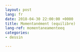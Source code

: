 ```yaml
---
layout: post
lang: fr
date: 2018-04-30 22:00:00 +0000
title: Momentanément (equilibre)
lang-ref: momentaneamenteeq
categories:
- dessin

---
```

